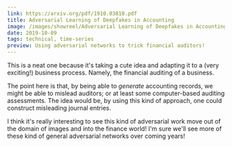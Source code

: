 ```yaml
---
link: https://arxiv.org/pdf/1910.03810.pdf
title: Adversarial Learning of Deepfakes in Accounting
image: /images/showreel/Adversarial Learning of Deepfakes in Accounting.jpg
date: 2019-10-09
tags: technical, time-series
preview: Using adversarial networks to trick financial auditors!
---
```


This is a neat one because it's taking a cute idea and adapting it to a
(very exciting!) business process. Namely, the financial auditing of a
business.

The point here is that, by being able to <i>generate</i> accounting records,
we might be able to mislead auditors; or at least some computer-based
auditing assessments. The idea would be, by using this kind of approach,
one could construct misleading journal entries.

I think it's really interesting to see this kind of adversarial work move out
of the domain of images and into the finance world! I'm sure we'll see more of
these kind of general adversarial networks over coming years!

